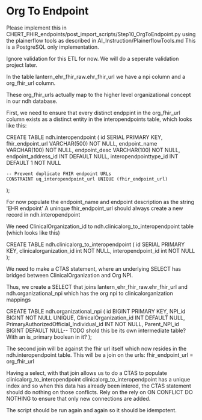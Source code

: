 Org To Endpoint
===================

Please implement this in CHERT_FHIR_endpoints/post_import_scripts/Step10_OrgToEndpoint.py using the plainerflow tools as described in AI_Instruction/PlainerflowTools.md
This is a PostgreSQL only implementation. 

Ignore validation for this ETL for now. We will do a seperate validation project later.

In the table lantern_ehr_fhir_raw.ehr_fhir_url we have a npi column and a org_fhir_url column.

These org_fhir_urls actually map to the higher level organizational concept in our ndh database.

First, we need to ensure that every distinct endppint in the org_fhir_url column exists as a distinct entity in the interopendpoints table, which looks like this:

CREATE TABLE ndh.interopendpoint (
    id SERIAL PRIMARY KEY,
    fhir_endpoint_url VARCHAR(500)   NOT NULL,
    endpoint_name VARCHAR(100)   NOT NULL,
    endpoint_desc VARCHAR(100)   NOT NULL,
    endpoint_address_id INT  DEFAULT NULL,
    interopendpointtype_id INT DEFAULT 1  NOT NULL

    -- Prevent duplicate FHIR endpoint URLs
    CONSTRAINT uq_interopendpoint_url UNIQUE (fhir_endpoint_url)    
);

For now populate the endpoint_name and endpoint description as the string 'EHR endpoint'
A uninque fhir_endpoint_url should always create a new record in ndh.interopendpoint

We need ClinicalOrganization_id to ndh.clinicalorg_to_interopendpoint table (which looks like this)

CREATE TABLE ndh.clinicalorg_to_interopendpoint (
    id SERIAL PRIMARY KEY,
    clinicalorganization_id int   NOT NULL,
    interopendpoint_id int   NOT NULL
);

We need to make a CTAS statement, where an underlying SELECT has bridged between ClinicalOrganization and Org NPI.

Thus, we create a SELECT that joins lantern_ehr_fhir_raw.ehr_fhir_url and ndh.organizational_npi which has the org npi to clinicalorganization mappings

CREATE TABLE ndh.organizational_npi (
    id BIGINT  PRIMARY KEY,
    NPI_id BIGINT   NOT NULL UNIQUE,
    ClinicalOrganization_id INT  DEFAULT NULL,
    PrimaryAuthorizedOfficial_Individual_id INT NOT NULL,
    Parent_NPI_id BIGINT DEFAULT NULL-- TODO shold this be its own intermediate table? With an is_primary boolean in it?
);

The second join will be against the fhir url itself which now resides in the ndh.interopendpoint table. 
This will be a join on the urls: fhir_endpoint_url = org_fhir_url


Having a select, with that join allows us to do a CTAS to populate clinicalorg_to_interopendpoint
clinicalorg_to_interopendpoint has a unique index and so when this data has already been intered, the CTAS statement should do nothing on those conflicts.
Rely on the rely on ON CONFLICT DO NOTHING to ensure that only new connections are added. 

The script should be run again and again so it should be idempotent. 


